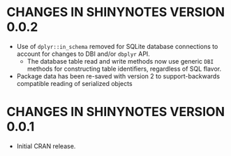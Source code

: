 # CHANGES IN SHINYNOTES VERSION 0.0.2

- Use of `dplyr::in_schema` removed for SQLite database connections to account for changes to DBI and/or `dbplyr` API.
  - The database table read and write methods now use generic `DBI` methods for constructing table identifiers, regardless of SQL flavor.
- Package data has been re-saved with version 2 to support-backwards compatible reading of serialized objects 

# CHANGES IN SHINYNOTES VERSION 0.0.1

- Initial CRAN release.
